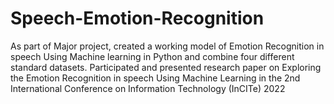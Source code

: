 # Speech-Emotion-Recognition
As part of Major project, created a working model of Emotion Recognition in speech Using Machine learning in Python and combine four different standard datasets. Participated and presented research paper on Exploring the Emotion Recognition in speech Using Machine Learning in the 2nd International Conference on Information Technology (InCITe) 2022
